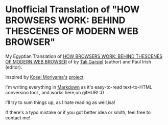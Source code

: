 # Unofficial Translation of "HOW BROWSERS WORK‪:‬ BEHIND THESCENES OF MODERN WEB BROWSER"

My Egyptian Translation of  ‪[‬HOW BROWSERS WORK‪:‬ BEHIND THESCENES OF MODERN WEB BROWSER‪](http://www.html5rocks.com/en/tutorials/)‬ of by [Tali Garsiel](http://taligarsiel.com) (author) and Paul Irish (editor).


Inspired by [Kosei Moriyama's](http://cou929.nu/) [ project](https://github.com/cou929/Japanese-Translation-of-How-Browsers-Work).


I'm writing everything in [Markdown](http://daringfireball.net/projects/markdown) as it's easy-to-read text-to-HTML conversion tool , and works here,on gitHUB! :D


I'll try to sum things up, as I hate reading as well,isa!


If there's a typo mistake or if you got better idea or smith, feel free to contact me!